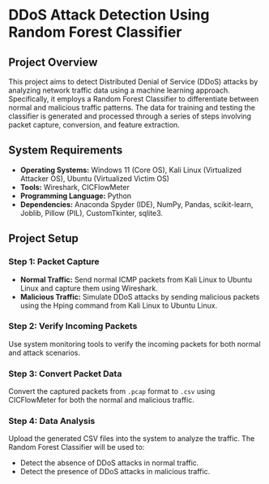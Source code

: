 # DDoS Attack Detection Using Random Forest Classifier

## Project Overview

This project aims to detect Distributed Denial of Service (DDoS) attacks by analyzing network traffic data using a machine learning approach. Specifically, it employs a Random Forest Classifier to differentiate between normal and malicious traffic patterns. The data for training and testing the classifier is generated and processed through a series of steps involving packet capture, conversion, and feature extraction.

## System Requirements

- **Operating Systems:** Windows 11 (Core OS), Kali Linux (Virtualized Attacker OS), Ubuntu (Virtualized Victim OS)
- **Tools:** Wireshark, CICFlowMeter
- **Programming Language:** Python
- **Dependencies:** Anaconda Spyder (IDE), NumPy, Pandas, scikit-learn, Joblib, Pillow (PIL), CustomTkinter, sqlite3.

## Project Setup

### Step 1: Packet Capture

- **Normal Traffic:** Send normal ICMP packets from Kali Linux to Ubuntu Linux and capture them using Wireshark.
- **Malicious Traffic:** Simulate DDoS attacks by sending malicious packets using the Hping command from Kali Linux to Ubuntu Linux.

### Step 2: Verify Incoming Packets

Use system monitoring tools to verify the incoming packets for both normal and attack scenarios.

### Step 3: Convert Packet Data

Convert the captured packets from `.pcap` format to `.csv` using CICFlowMeter for both the normal and malicious traffic.

### Step 4: Data Analysis

Upload the generated CSV files into the system to analyze the traffic. The Random Forest Classifier will be used to:
- Detect the absence of DDoS attacks in normal traffic.
- Detect the presence of DDoS attacks in malicious traffic.


